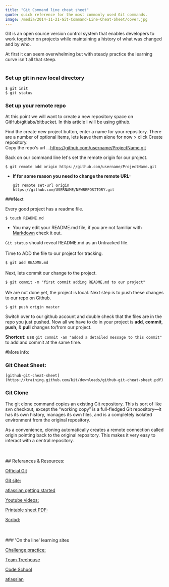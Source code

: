 ```yaml
---
title: "Git Command line cheat sheet"
quote: quick reference for the most commonly used Git commands.
image: /media/2014-11-21-Git-Command-Line-Cheat-Sheet/cover.jpg
---
```


Git is an open source version control system that enables developers to work together on projects while maintaining a history of what was changed and by who.

At first it can seem overwhelming but with steady practice the learning curve isn't all that steep.
<br />
<br />

### Set up git in new local directory

```
$ git init
$ git status
```

### Set up your remote repo
At this point we will want to create a new repository space on GitHub/gitlabs/bitbucket.
In this article I will be using github.

Find the create new project button, enter a name for your repository.
There are a number of optional items, lets leave them alone for now > click Create repository.
<br />
Copy the repo's url  ...https://github.com/username/ProjectName.git

Back on our command line let's set the remote origin for our project.

`$ git remote add origin https://github.com/username/ProjectName.git`


- __If for some reason you need to change the remote URL:__

    `git remote set-url origin https://github.com/USERNAME/NEWREPOSITORY.git`

###Next

Every good project has a readme file.

`$ touch README.md`


- You may edit your README.md file, if you are not familiar with [Markdown](https://help.github.com/articles/github-flavored-markdown/) check it out.


`Git status` should reveal README.md as an Untracked file.
<br /><br />
Time to ADD the file to our project for tracking.

`$ git add README.md`
<br /><br />
Next, lets commit our change to the project.

`$ git commit -m "first commit adding README.md to our project"`
<br /><br />
We are not done yet, the project is local. Next step is to push these changes to our repo on Github.

`$ git push origin master`


Switch over to our github account and double check that the files are in the repo you just pushed.
Now all we have to do in your project is __add__, __commit__, __push__, & __pull__ changes to/from our project.


__Shortcut:__ use `git commit -am "added a detailed message to this commit"` to add and commit at the same time.


#More info:


### Git Cheat Sheet:

    [github-git-cheat-sheet](https://training.github.com/kit/downloads/github-git-cheat-sheet.pdf)



### Git Clone

The git clone command copies an existing Git repository. This is sort of like svn checkout, except the “working copy” is a full-fledged Git repository—it has its own history, manages its own files, and is a completely isolated environment from the original repository.

As a convenience, cloning automatically creates a remote connection called origin pointing back to the original repository. This makes it very easy to interact with a central repository.







<br>
<br>
## Referances & Resources:

[Official Git](http://git-scm.com/)

[Git site:](http://gitref.org/)

[atlassian getting started](https://www.atlassian.com/git/tutorials/setting-up-a-repository)

[Youtube videos:](https://www.youtube.com/user/GitHubGuides/)

[Printable sheet PDF:](http://web.archive.org/web/20090419122050/swxruby.org/git-cheat-sheet.pdf)

[Scribd:](https://www.scribd.com/fullscreen/56121827?access_key=key-12n7tlb9d2q7vducfn9m&allow_share=true&escape=false&view_mode=scroll)

<br>
<br>
### 'On the line' learning sites

[Challenge practice:](https://try.github.io/levels/1/challenges/1)

[Team Treehouse](http://teamtreehouse.com/library/git-basics/)

[Code School](https://www.codeschool.com/paths/git)

[atlassian](https://www.atlassian.com/git/)
